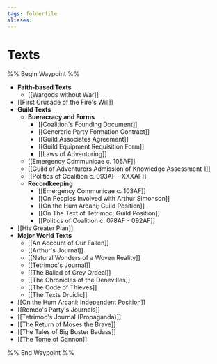 ```yaml
---
tags: folderfile
aliases:
---
```


# Texts
%% Begin Waypoint %%
- **Faith-based Texts**
	- [[Wargods without War]]
- [[First Crusade of the Fire's Will]]
- **Guild Texts**
	- **Bueracracy and Forms**
		- [[Coalition's Founding Document]]
		- [[Genereric Party Formation Contract]]
		- [[Guild Associates Agreement]]
		- [[Guild Equipment Requisition Form]]
		- [[Laws of Adventuring]]
	- [[Emergency Communicae c. 105AF]]
	- [[Guild of Adventurers Admission of Knowledge Assessment 1]]
	- [[Politics of Coalition c. 093AF - XXXAF]]
	- **Recordkeeping**
		- [[Emergency Communicae c. 103AF]]
		- [[On Peoples Involved with Arthur Simonson]]
		- [[On the Hum Arcani; Guild Position]]
		- [[On The Text of Tetrimoc; Guild Position]]
		- [[Politics of Coalition c. 078AF - 092AF]]
- [[His Greater Plan]]
- **Major World Texts**
	- [[An Account of Our Fallen]]
	- [[Arthur's Journal]]
	- [[Natural Wonders of a Woven Reality]]
	- [[Tetrimoc's Journal]]
	- [[The Ballad of Grey Ordeal]]
	- [[The Chronicles of the Denevilles]]
	- [[The Code of Thieves]]
	- [[The Texts Druidic]]
- [[On the Hum Arcani; Independent Position]]
- [[Romeo's Party's Journals]]
- [[Tetrimoc's Journal (Propaganda)]]
- [[The Return of Moses the Brave]]
- [[The Tales of Big Buster Badass]]
- [[The Tome of Gannon]]

%% End Waypoint %%
